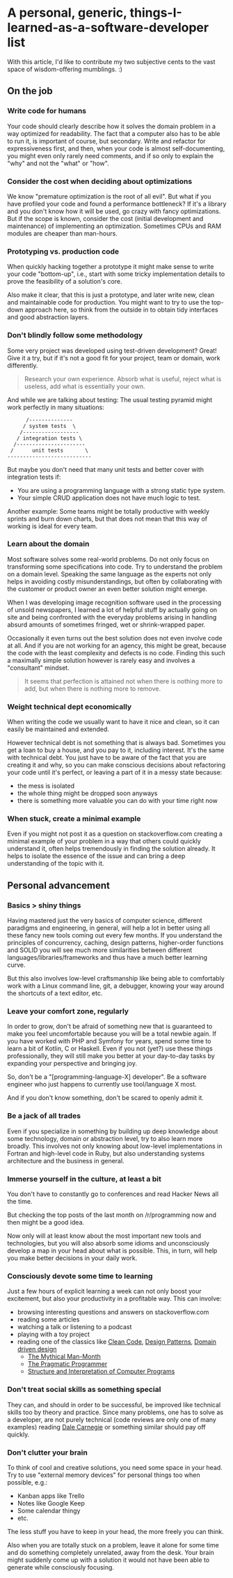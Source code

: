 # A personal, generic, things-I-learned-as-a-software-developer list

With this article, I'd like to contribute my two subjective cents
to the vast space of wisdom-offering mumblings. :)

## On the job

### Write code for humans

Your code should clearly describe how it solves the domain problem
in a way optimized for readability.
The fact that a computer also has to be able to
run it, is important of course, but secondary.
Write and refactor for expressiveness first,
and then, when your code is almost self-documenting,
you might even only rarely need comments, and if so
only to explain the "why" and not the "what" or "how".

### Consider the cost when deciding about optimizations

We know "premature optimization is the root of all evil".
But what if you have profiled your code and found a performance bottleneck?
If it's a library and you don't know how it will be used, go crazy with fancy optimizations.
But if the scope is known, consider the cost (initial development and maintenance) of
implementing an optimization.
Sometimes CPUs and RAM modules are cheaper than man-hours.

### Prototyping vs. production code

When quickly hacking together a prototype
it might make sense to write your code "bottom-up",
i.e., start with some tricky implementation details to prove the feasibility of a solution's core.

Also make it clear, that this is just a prototype,
and later write new, clean and maintainable code for production.
You might want to try to use the top-down approach here,
so think from the outside in to obtain tidy interfaces and good abstraction layers.

### Don't blindly follow some methodology

Some very project was developed using test-driven development? Great! Give it a try,
but if it's not a good fit for your project, team or domain, work differently.

> Research your own experience. Absorb what is useful, reject what is useless, add what is essentially your own.

And while we are talking about testing:
The usual testing pyramid might work perfectly in many situations:

```text
      /--------------
     / system tests  \
    /------------------
   / integration tests \
  /----------------------
 /      unit tests       \
---------------------------
```

But maybe you don't need that many unit tests and better cover with integration tests if:

- You are using a programming language with a strong static type system.
- Your simple CRUD application does not have much logic to test.

Another example: Some teams might be totally productive with weekly sprints and burn down charts,
but that does not mean that this way of working is ideal for every team.

### Learn about the domain

Most software solves some real-world problems.
Do not only focus on transforming some specifications into code.
Try to understand the problem on a domain level.
Speaking the same language as the experts not only helps in avoiding
costly misunderstandings, but often by collaborating with
the customer or product owner an even better solution might emerge.

When I was developing image recognition software used in the processing
of unsold newspapers, I learned a lot of helpful stuff
by actually going on site and
being confronted with the everyday problems arising in handling absurd amounts
of sometimes fringed, wet or shrink-wrapped paper.

Occasionally it even turns out the best solution does not even involve code at all.
And if you are not working for an agency, this might be great,
because the code with the least complexity and defects is no code.
Finding this such a maximally simple solution however is rarely easy and
involves a "consultant" mindset.

> It seems that perfection is attained not when there is nothing more to add, but when there is nothing more to remove.

### Weight technical dept economically

When writing the code we usually want to have it nice and clean,
so it can easily be maintained and extended.

However technical debt is not something that is always bad.
Sometimes you get a loan to buy a house, and you pay to it, including interest.
It's the same with technical debt.
You just have to be aware of the fact that you are creating it and why,
so you can make conscious decisions about refactoring your code until it's perfect,
or leaving a part of it in a messy state because:

- the mess is isolated
- the whole thing might be dropped soon anyways
- there is something more valuable you can do with your time right now

### When stuck, create a minimal example

Even if you might not post it as a question on stackoverflow.com
creating a minimal example of your problem in a way that others
could quickly understand it, often helps tremendously in finding
the solution already. It helps to isolate the essence of the issue
and can bring a deep understanding of the topic with it.

## Personal advancement

### Basics > shiny things

Having mastered just the very basics of computer science, different paradigms
and engineering, in general, will help a lot in better using all these fancy new tools
coming out every few months.
If you understand the principles of
concurrency, caching, design patterns, higher-order functions and SOLID
you will see much more similarities between different languages/libraries/frameworks
and thus have a much better learning curve.

But this also involves low-level craftsmanship like being able to comfortably work
with a Linux command line, git, a debugger,
knowing your way around the shortcuts of a text editor, etc.

### Leave your comfort zone, regularly

In order to grow, don't be afraid of something new
that is guaranteed to make you feel uncomfortable
because you will be a total newbie again.
If you have worked with PHP and Symfony for years,
spend some time to learn a bit of Kotlin, C or Haskell.
Even if you not (yet?) use these things professionally,
they will still make you better at your day-to-day tasks
by expanding your perspective and bringing joy.

So, don't be a "[programming-language-X] developer".
Be a software engineer who just happens to currently use tool/language X most.

And if you don't know something, don't be scared to openly admit it.

### Be a jack of all trades

Even if you specialize in something by building up deep knowledge about
some technology, domain or abstraction level,
try to also learn more broadly.
This involves not only knowing about low-level implementations in Fortran and
high-level code in Ruby, but also understanding systems architecture
and the business in general.

### Immerse yourself in the culture, at least a bit

You don't have to constantly go to conferences and read Hacker News all the time.

But checking the top posts of the last month on /r/programming now and then might be a good idea.

Now only will at least know about the most important new tools and technologies,
but you will also absorb some idioms and unconsciously develop a map in your head
about what is possible. This, in turn, will help you make better decisions in your
daily work.

### Consciously devote some time to learning

Just a few hours of explicit learning a week can not only boost your
excitement, but also your productivity in a profitable way. This can involve:

- browsing interesting questions and answers on stackoverflow.com
- reading some articles
- watching a talk or listening to a podcast
- playing with a toy project
- reading one of the classics like [Clean Code](https://www.amazon.com/Clean-Code-Handbook-Software-Craftsmanship/dp/0132350882), [Design Patterns](https://www.amazon.com/Design-Patterns-Elements-Reusable-Object-Oriented/dp/0201633612), [Domain driven design](https://www.amazon.com/Domain-Driven-Design-Tackling-Complexity-Software/dp/0321125215)
  - [The Mythical Man-Month](https://www.amazon.com/Mythical-Man-Month-Software-Engineering-Anniversary/dp/0201835959)
  - [The Pragmatic Programmer](https://www.amazon.com/Pragmatic-Programmer-Journeyman-Master/dp/020161622X)
  - [Structure and Interpretation of Computer Programs](https://www.amazon.com/Structure-Interpretation-Computer-Programs-Engineering/dp/0262510871)

### Don't treat social skills as something special

They can, and should in order to be successful, be improved like
technical skills too by theory and practice. Since many problems,
one has to solve as a developer, are not purely technical
(code reviews are only one of many examples)
reading [Dale Carnegie](https://www.amazon.com/How-Win-Friends-Influence-People/dp/0671027034)
or something similar should pay off quickly.

### Don't clutter your brain

To think of cool and creative solutions, you need some space in your head.
Try to use "external memory devices" for personal things too when possible, e.g.:

- Kanban apps like Trello
- Notes like Google Keep
- Some calendar thingy
- etc.

The less stuff you have to keep in your head, the more freely you can think.

Also when you are totally stuck on a problem, leave it alone for some time
and do something completely unrelated, away from the desk.
Your brain might suddenly come up with a solution it would not have been
able to generate while consciously focusing.
